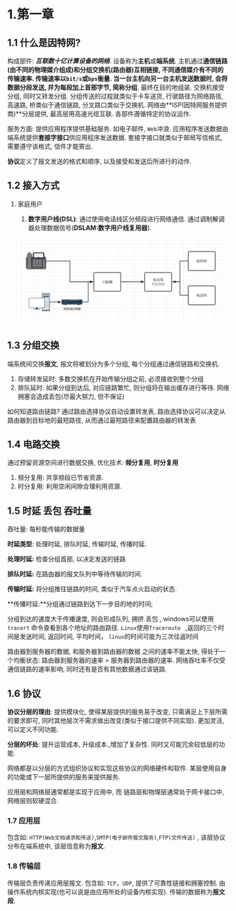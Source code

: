 # 1.第一章

## 1.1 什么是因特网?

构成部件: ***互联数十亿计算设备的网络***.  设备称为**主机**或**端系统**. 主机通过**通信链路(由不同的物理媒介组成)**和**分组交换机(路由器)**互相链接, 不同通信媒介有不同的传输速率. 传输速率以`bit/s`或`bps`衡量. 当一台主机向另一台主机发送数据时, 会将数据分段发送, 并为每段加上首部字节, 简称**分组**. 最终在目的地组装. 交换机接受分组, 同时又转发分组. 分组传送的过程就类似于卡车送货, 行驶路径为网络路径, 高速路, 桥类似于通信链路, 分叉路口类似于交换机. 网络由**ISP(因特网服务提供商)**分层提供, 最高层用高速光缆互联. 各部件遵循特定的协议运作.

服务方面: 提供应用程序提供基础服务. 如电子邮件, `Web`冲浪. 应用程序发送数据由端系统提供**套接字接口**供应用程序发送数据. 套接字接口就类似于邮局写信格式, 需要遵守该格式, 信件才能寄出.

**协议**定义了报文发送的格式和顺序, 以及接受和发送后所进行的动作.

## 1.2 接入方式

1. 家庭用户

   1. **数字用户线(DSL)**: 通过使用电话线区分频段进行网络通信. 通过调制解调器处理数据信号(**DSLAM:数字用户线复用器**).

   ![数字用户线](../image/image-20210723163928713.png)

## 1.3 分组交换

端系统间交换**报文**, 报文将被划分为多个分组, 每个分组通过通信链路和交换机.

1. 存储转发延时: 多数交换机在开始传输分组之前, 必须接收到整个分组
2. 排队延时: 如果分组到达后, 对应链路繁忙, 则分组将在输出缓存进行等待. 网络拥塞会造成丢包(尽最大努力, 但不保证)

如何知道路由链路? 通过路由选择协议自动设置转发表, 路由选择协议可以决定从路由器到目标地的最短路径, 从而通过最短路径来配置路由器的转发表

## 1.4 电路交换

通过预留资源空间进行数据交换, 优化技术: **频分复用**, **时分复用**

1. 频分复用: 共享频段已节省资源.
2. 时分复用: 利用空闲间隙合理利用资源.

## 1.5 时延 丢包 吞吐量

吞吐量: 每秒能传输的数据量

**时延类型**: 处理时延, 排队时延, 传输时延, 传播时延.

**处理时延:** 检查分组首部, 以决定发送的链路

**排队时延:** 在路由器的报文队列中等待传输的时间.

**传输时延:** 将分组推往链路的时间, 类似于汽车点火启动的状态.

**传播时延:**分组通过链路到达下一步目的地的时间;

分组到达的速度大于传播速度, 则会形成队列, 拥挤.丢包 , windows可以使用`tracert` 命令查看到各个地址的路由路径. `Linux`使用`Traceroute ` ,返回的三个时间是发送时间, 返回时间, 平均时间， `linux`的时间可能为三次往返时间

路由器到服务器的数据, 和服务器到路由器的数据 之间的速率不能太快, 得处于一个均衡状态: 路由器到服务器的速率 > 服务器到路由器的速率.  网络吞吐率不仅受通信链路的速率影响, 同时还有是否有其他数据通过该链路.

## 1.6 协议

**协议分层的理由**: 提供模块化, 使得某层提供的服务易于改变, 只需满足上下层所需的要求即可,  同时其他层次不需求做出改变(类似于接口提供不同实现). 更加灵活, 可以定义不同功能.

**分层的坏处**: 提升运营成本, 升级成本.,增加了复杂性. 同时又可能冗余较低层的功能.

网络都是以分层的方式组织协议和实现这些协议的网络硬件和软件. 某层使用自身的功能或下一层所提供的服务来提供服务.

应用层和网络层通常都是实现于应用中, 而 链路层和物理层通常处于网卡接口中, 网络层则软硬混合.

### 1.7 应用层

 包含如: `HTTP(Web文档请求和传送)`,`SMTP(电子邮件报文服务)`,`FTP(文件传送)` , 该层协议分布在端系统中,  该层信息称为**报文**.

### 1.8 传输层

传输层负责传递应用层报文. 包含如: `TCP`，`UDP`, 提供了可靠性链接和拥塞控制. 由操作系统内核实现(也可以说是由应用所处的设备内核实现). 传输的数据称为**报文段**.